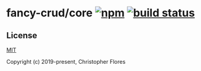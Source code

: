# fancy-crud/core [![npm](https://img.shields.io/npm/v/@fancy-crud/core)](https://img.shields.io/npm/v/@fancy-crud/core) [![build status](https://github.com/fancy-crud/core/actions/workflows/publish.yml/badge.svg?branch=main)](https://github.com/fancy-crud/core/actions/workflows/publish.yml)

## License

[MIT](https://opensource.org/licenses/MIT)

Copyright (c) 2019-present, Christopher Flores